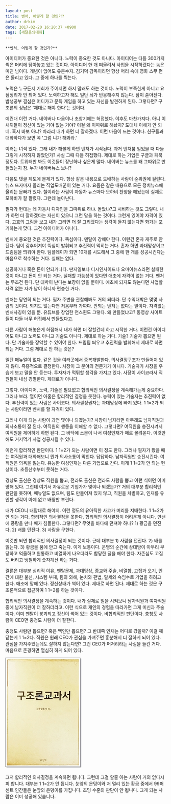 ```yaml
---
layout: post
title: 벤처, 어떻게 할 것인가?
author: drkim
date: 2017-02-20 16:20:37 +0900
tags: [깨달음의대화]
---
```

  


    **벤처, 어떻게 할 것인가?**

  


아이디어가 중요한 것은 아니다. 노력이 중요한 것도 아니다. 아이디어는 다들 300가지 씩은 머리에 담아놓고 있는 것이다. 아이디어 한 개 떠올려서 사업을 시작하겠다는 놈은 미친 넘이다. 개념이 없어도 유분수지. 김기덕 감독이라면 항상 머리 속에 영화 스무 편은 돌리고 있다. 그 중에 하나를 찍는다. 

  


노력은 누구든지 기회가 주어지면 하지 말래도 하는 것이다. 노력이 부족한게 아니고 요점정리가 안 되어 있다. 노력하고자 해도 일단 뇌가 반응해주지 않는다. 잠이 쏟아진다. 밤생공부 결심은 어디가고 문득 게임을 하고 있는 자신을 발견하게 된다. 그렇다면? 구조론의 정답은 '제대로 해야 한다'는 것이다. 

  


예컨대 이런 거다. 네이버나 다음이나 초창기에는 허접했다. 야후도 마찬가지다. 아니 이 새뀌들이 정신이 있는 거야 없는 거야? 이걸 왜 이따위로 해놨지? 도대체 이해가 안 되네. 혹시 바보 아냐? 차라리 내가 하면 더 잘하겠다. 이런 마음이 드는 것이다. 친구들과 대화하다가 보면 꼭 '그럼 니가 해봐라.' 

  


이러는 녀석 있다. 그래 내가 해볼게 하면 벤처가 시작된다. 과거 벤처붐 일었을 때 다들 그렇게 시작하지 않았던가? 사실 그때 다들 허접했다. 제대로 하는 기업은 구글과 페북 정도다. 트위터만 봐도 이것들이 장난하나 싶은게 많다. 네이버는 뉴스를 왜 그따위로 만들었는지 참. 누가 네이버뉴스 보나? 

  


다음도 댓글 제도에 문제가 있다. 항상 같은 내용으로 도배하는 사람이 순위권에 걸린다. 뉴스 뜨자마자 올리는 직업도배꾼이 있는 거다. 요즘은 같은 내용으로 모든 정치뉴스에 올리는 문빠가 있다. 철이라는 사람이 자동차 뉴스마다 모하비 찬양을 해놨는데 실제로 모하비가 잘 팔렸다. 그런데 놀아난다. 

  


필자가 현대는 왜 자동차 디자인을 그따위로 하냐. 돌았냐?고 시비하는 것도 그렇다. 내가 하면 더 잘하겠다는 자신이 있으니 그런 말을 하는 것이다. 그런게 있어야 자격이 있다. 고흐의 그림을 보고 내가 그리면 더 잘 그리겠다는 생각이 들지 않는다면 화가는 포기하는게 맞다. 그건 아이디어가 아니다. 

  


벤처에 중요한 것은 추진력이다. 뚝심이다. 멘탈이 강해야 한다. 이런건 혼자 재주로 안 된다. 팀이 갖추어져야 뚝심이 발휘되고 추진력이 먹히는 거다. 혼자 하면 과대망상이고 드림팀을 띄워야 한다. 팀플레이가 되면 10개를 시도해서 그 중에 한 개를 성공시킨다는 마음으로 착수하는 거다. 실패는 없다. 

  


성공하거나 혹은 돈이 안되거나다. 딴지일보나 디시인사이드나 오마이뉴스라면 실패한 것이 아니고 돈이 안 되는 거다. 실패할 가능성이 있다면 애초에 자격이 없는 거다. 벤처는 무조건 된다. 단 대박이 난다는 보장이 없을 뿐이다. 애초에 되지도 않는다면 사업할 자격 없는 자가 남이 하니까 편승한 거다. 

  


벤처는 당연히 되는 거다. 필자 주변을 관찰해봐도 거의 되더라. 단 수익대박은 몇몇 사람의 것이다. 되지도 않는다면 처음부터 가짜다. 안되는 벤처는 없다는 말이다. 자격없는 벤처사칭이 있을 뿐. 유튜브를 창업한 천스쥔도 그렇다. 왜 만들었냐고? 동영상 사이트들이 다들 너무 허접해서 만들었다고. 

  


다른 사람이 해놓은게 허접해서 내가 하면 더 잘할건데 하고 시작한 거다. 이런건 아이디어도 아니고 노력도 아니고 기술도 아니다. 제대로 하는 거다. 기술? 기술자 뽑으면 된다. 단 기술자를 장악할 수 있어야 한다. 드림팀 띄우고 추진력을 발휘해서 제대로 하면 되는 거다. 그럼 제대로 안 하는 것은? 

  


일단 매뉴얼이 없다. 같은 것을 여러곳에서 중복개발한다. 의사결정구조가 만들어져 있지 않다. 즉흥적으로 결정한다. 사장이 그 분야의 전문가가 아니다. 기술자가 사장을 우습게 보고 말을 안 듣는다. 투자자가 먹튀할 생각을 가지고 있다. 사장이 사이코라서 직원들이 내심 경멸한다. 제대로가 아니다. 

  


그렇다. 아이디어, 노력, 기술은 필요없고 합리적인 의사결정을 계속해가는게 중요하다. 그러나 보라. 열이면 아홉은 합리적인 결정을 못한다. 능력이 있는 기술자는 추진력이 없다. 추진력이 있는 사람은 사이코다. 의사결정권자는 과대망상에 빠져 있다. 1 1=2가 되는 사람이라면 벤처를 할 자격이 있다. 

  


그러나 이게 되는 사람이 과연 몇이나 되겠는가? 사장이 남자라면 아무래도 남자직원과 의사소통이 잘 된다. 여직원의 행동을 이해할 수 없다. 그렇다면? 여직원을 승진시켜서 여직원을 제어하게 하면 된다. 그 바닥에 소문이 나서 여성인재가 떼로 몰려온다. 이것만 해도 거저먹기 사업 성공시킬 수 있다. 

  


이런게 합리적인 판단이다. 1 1=2가 되는 사람이면 이 정도 한다. 그러나 필자가 봤을 때는 여직원과 대화해보니 뭔가 의사소통이 막힌다. 답답하다. 남자직원만 승진시킨다. 여직원은 의욕을 잃는다. 유능한 여성인재는 다른 기업으로 간다. 이게 1 1=2가 안 되는 현상이다. 초등산수부터 못하는 거다. 

  


경상도 출신은 경상도 직원을 뽑고, 전라도 출신은 전라도 사람을 뽑고 이런 식이면 이미 망해 있다. 그런데 여기서 자유로운 기업가가 몇이나 되겠는가? 거의 대부분 합리적인 판단을 못하며, 매뉴얼도 없으며, 팀도 만들어져 있지 않고, 직원을 차별하고, 인재를 유인할 생각이 아예 없고 배짱만 부린다. 

  


내가 CEO니 내맘대로 해야지. 이런 정도의 유아틱한 사고가 머리를 지배한다. 1 1=2가 안 되는 거다. 합리적인 의사결정을 못한다. 합리적인 의사결정이 어려운게 아니다. 만선에 풍랑을 만나 배가 침몰한다. 그렇다면? 무엇을 바다에 던져야 하나? 1) 황금을 던진다. 2) 배를 던진다. 3) 사람을 구한다. 

  


이것만 되면 합리적인 의사결정이 되는 것이다. 근데 대부분 1) 사람을 던진다. 2) 배를 잃는다. 3) 황금을 품에 안고 죽는다. 이게 보통이다. 운명의 순간에 상대방이 아무리 부당하고 억울하고 원통하고 비열하게 나오더라도 합당한 딜을 해야 한다. 자존심도 고집도 버리고 냉철하게 숫자계산 하는 거다. 

  


결론은 대부분 심리적 이유, 멘탈문제, 과대망상, 종교와 주술, 비열함, 고집과 오기, 인간에 대한 불신, 시스템 부재, 팀의 와해, 눈치와 편법, 탈세와 속임수로 기업을 하려고 한다. 애초에 망해 있다. 정신상태가 썩어 있다. 제대로 하면 된다. 제대로 하는 것은 구조론적으로 접근하여 1 1=2를 하는 것이다. 

  


합리적인 의사결정을 계속하는 것이다. 내가 실제로 일을 시켜보니 남자직원과 여자직원 중에 남자직원이 더 잘하더라고. 이런 식으로 개인의 경험을 따라가면 그게 미신과 주술이다. 이미 멘탈이 붕괴되고 정신이 썩어 있는 것이다. 비합리적인 판단이다. 충청도 사람이 CEO면 충청도 사람이 더 잘한다. 

  


충청도 사람만 뽑으면? 혹은 백인만 뽑으면? 그 반대쪽 인재는 어디로 갔을까? 이걸 깨닫는게 1 1=2다. 직원은 원래 CEO가 관심을 가져주면 흥분해서 더 잘하게 되어 있다. 관심을 가져주었는데도 잘하지 않는다면? 그건 CEO가 머저리라는 사실을 들킨 거다. 마음으로 존경하면 열심히 하게 되어 있다. 

  


  



![](/files/attach/images/198/389/811/20170108_234810.jpg)   


  


그저 합리적인 의사결정을 계속하면 됩니다. 그런데 그걸 할줄 아는 사람이 거의 없다시피 합니다. 대부분 1 1=2가 안 됩니다. 눈앞의 은덩이와 저 멀리 있는 황금 중에서 99퍼센트 인간들은 눈앞의 은덩이를 가집니다. 초딩 수준의 판단이 안 됩니다. 그게 되는 사람은 이미 성공해 있습니다.